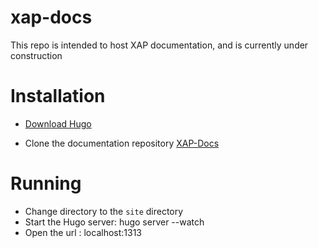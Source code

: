 # xap-docs

This repo is intended to host XAP documentation, and is currently under construction

# Installation

- [Download Hugo](https://github.com/spf13/hugo/releases)

- Clone the documentation repository [XAP-Docs](https://github.com/Gigaspaces/xap-docs)


# Running

- Change directory to the `site` directory
- Start the Hugo server:  hugo server --watch
- Open the url : localhost:1313